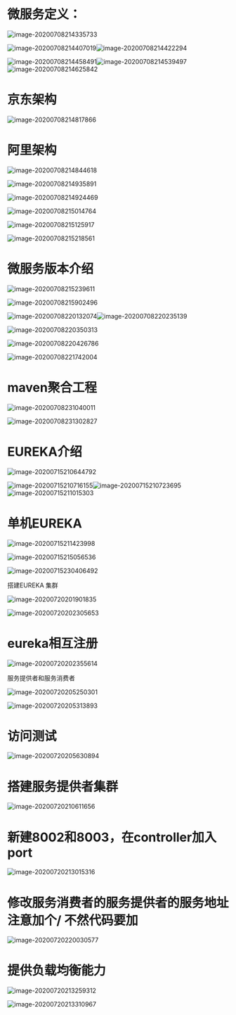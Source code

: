 # 微服务定义：

![image-20200708214335733](C:\Users\秒度\AppData\Roaming\Typora\typora-user-images\image-20200708214335733.png)

![image-20200708214407019](C:\Users\秒度\AppData\Roaming\Typora\typora-user-images\image-20200708214407019.png)![image-20200708214422294](C:\Users\秒度\AppData\Roaming\Typora\typora-user-images\image-20200708214422294.png)

![image-20200708214458491](C:\Users\秒度\AppData\Roaming\Typora\typora-user-images\image-20200708214458491.png)![image-20200708214539497](C:\Users\秒度\AppData\Roaming\Typora\typora-user-images\image-20200708214539497.png)![image-20200708214625842](C:\Users\秒度\AppData\Roaming\Typora\typora-user-images\image-20200708214625842.png)





# 京东架构

![image-20200708214817866](C:\Users\秒度\AppData\Roaming\Typora\typora-user-images\image-20200708214817866.png)



# 阿里架构

![image-20200708214844618](C:\Users\秒度\AppData\Roaming\Typora\typora-user-images\image-20200708214844618.png)



![image-20200708214935891](C:\Users\秒度\AppData\Roaming\Typora\typora-user-images\image-20200708214935891.png)

![image-20200708214924469](C:\Users\秒度\AppData\Roaming\Typora\typora-user-images\image-20200708214924469.png)





![image-20200708215014764](C:\Users\秒度\AppData\Roaming\Typora\typora-user-images\image-20200708215014764.png)

![image-20200708215125917](C:\Users\秒度\AppData\Roaming\Typora\typora-user-images\image-20200708215125917.png)



![image-20200708215218561](C:\Users\秒度\AppData\Roaming\Typora\typora-user-images\image-20200708215218561.png)







# 微服务版本介绍





![image-20200708215239611](C:\Users\秒度\AppData\Roaming\Typora\typora-user-images\image-20200708215239611.png)



![image-20200708215902496](C:\Users\秒度\AppData\Roaming\Typora\typora-user-images\image-20200708215902496.png) 

![image-20200708220132074](C:\Users\秒度\AppData\Roaming\Typora\typora-user-images\image-20200708220132074.png)![image-20200708220235139](C:\Users\秒度\AppData\Roaming\Typora\typora-user-images\image-20200708220235139.png)

![image-20200708220350313](C:\Users\秒度\AppData\Roaming\Typora\typora-user-images\image-20200708220350313.png)

![image-20200708220426786](C:\Users\秒度\AppData\Roaming\Typora\typora-user-images\image-20200708220426786.png) 

![image-20200708221742004](C:\Users\秒度\AppData\Roaming\Typora\typora-user-images\image-20200708221742004.png) 





# maven聚合工程

![image-20200708231040011](C:\Users\秒度\AppData\Roaming\Typora\typora-user-images\image-20200708231040011.png)



![image-20200708231302827](C:\Users\秒度\AppData\Roaming\Typora\typora-user-images\image-20200708231302827.png)





# EUREKA介绍

![image-20200715210644792](C:\Users\秒度\AppData\Roaming\Typora\typora-user-images\image-20200715210644792.png)

![image-20200715210716155](C:\Users\秒度\AppData\Roaming\Typora\typora-user-images\image-20200715210716155.png)![image-20200715210723695](C:\Users\秒度\AppData\Roaming\Typora\typora-user-images\image-20200715210723695.png)![image-20200715211015303](C:\Users\秒度\AppData\Roaming\Typora\typora-user-images\image-20200715211015303.png)



# 单机EUREKA

![image-20200715211423998](C:\Users\秒度\AppData\Roaming\Typora\typora-user-images\image-20200715211423998.png)





![image-20200715215056536](C:\Users\秒度\AppData\Roaming\Typora\typora-user-images\image-20200715215056536.png)

 

![image-20200715230406492](C:\Users\秒度\AppData\Roaming\Typora\typora-user-images\image-20200715230406492.png)





搭建EUREKA 集群

![image-20200720201901835](C:\Users\秒度\AppData\Roaming\Typora\typora-user-images\image-20200720201901835.png)



![image-20200720202305653](C:\Users\秒度\AppData\Roaming\Typora\typora-user-images\image-20200720202305653.png)

# eureka相互注册

![image-20200720202355614](C:\Users\秒度\AppData\Roaming\Typora\typora-user-images\image-20200720202355614.png)

服务提供者和服务消费者

![image-20200720205250301](C:\Users\秒度\AppData\Roaming\Typora\typora-user-images\image-20200720205250301.png)

![image-20200720205313893](C:\Users\秒度\AppData\Roaming\Typora\typora-user-images\image-20200720205313893.png)

# 访问测试

![image-20200720205630894](C:\Users\秒度\AppData\Roaming\Typora\typora-user-images\image-20200720205630894.png)



# 搭建服务提供者集群



![image-20200720210611656](C:\Users\秒度\AppData\Roaming\Typora\typora-user-images\image-20200720210611656.png)

# 新建8002和8003，在controller加入port

![image-20200720213015316](C:\Users\秒度\AppData\Roaming\Typora\typora-user-images\image-20200720213015316.png)

# 修改服务消费者的服务提供者的服务地址 注意加个/  不然代码要加

![image-20200720220030577](C:\Users\秒度\AppData\Roaming\Typora\typora-user-images\image-20200720220030577.png)



# 提供负载均衡能力

![image-20200720213259312](C:\Users\秒度\AppData\Roaming\Typora\typora-user-images\image-20200720213259312.png)

![image-20200720213310967](C:\Users\秒度\AppData\Roaming\Typora\typora-user-images\image-20200720213310967.png)